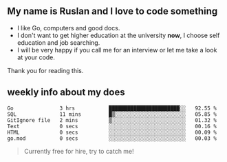 ## My name is Ruslan and I love to code something

- I like Go, computers and good docs.
- I don't want to get higher education at the university **now**, I choose self education and job searching.
- I will be very happy if you call me for an interview or let me take a look at your code.

Thank you for reading this.

## weekly info about my does
<!--START_SECTION:waka-->

```text
Go               3 hrs           ███████████████████████░░   92.55 %
SQL              11 mins         █▒░░░░░░░░░░░░░░░░░░░░░░░   05.85 %
GitIgnore file   2 mins          ▒░░░░░░░░░░░░░░░░░░░░░░░░   01.32 %
Text             0 secs          ░░░░░░░░░░░░░░░░░░░░░░░░░   00.16 %
HTML             0 secs          ░░░░░░░░░░░░░░░░░░░░░░░░░   00.09 %
go.mod           0 secs          ░░░░░░░░░░░░░░░░░░░░░░░░░   00.03 %
```

<!--END_SECTION:waka-->

> Currently free for hire, try to catch me!
